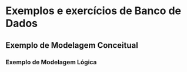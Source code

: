 # Exemplos e exercícios de Banco de Dados

## Exemplo de Modelagem Conceitual

### Exemplo de Modelagem Lógica
